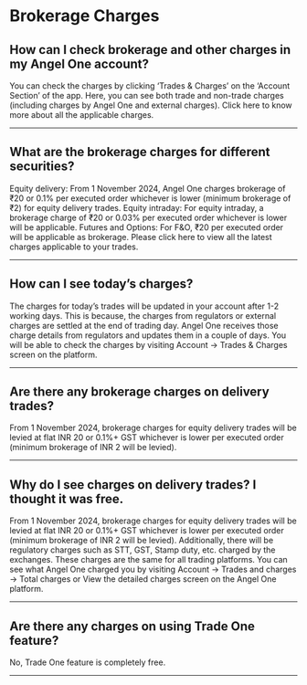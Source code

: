 # Brokerage Charges

## How can I check brokerage and other charges in my Angel One account?

You can check the charges by clicking ‘Trades & Charges’ on the ‘Account Section’ of the app. Here, you can see both trade and non-trade charges (including charges by Angel One and external charges).
Click here
to know more about all the applicable charges.

---

## What are the brokerage charges for different securities?

Equity delivery:
From 1 November 2024, Angel One charges brokerage of ₹20 or 0.1% per executed order whichever is lower (minimum brokerage of ₹2) for equity delivery trades.
Equity intraday:
For equity intraday, a brokerage charge of ₹20 or 0.03% per executed order whichever is lower will be applicable.
Futures and Options:
For F&O, ₹20 per executed order will be applicable as brokerage.
Please
click here
to view all the latest charges applicable to your trades.

---

## How can I see today’s charges?

The charges for today’s trades will be updated in your account after 1-2 working days. This is because, the charges from regulators or external charges are settled at the end of trading day. Angel One receives those charge details from regulators and updates them in a couple of days.
You will be able to check the charges by visiting Account → Trades & Charges screen on the platform.

---

## Are there any brokerage charges on delivery trades?

From 1 November 2024, brokerage charges for equity delivery trades will be levied at flat INR 20 or 0.1%+ GST whichever is lower per executed order (minimum brokerage of INR 2 will be levied).

---

## Why do I see charges on delivery trades? I thought it was free.

From 1 November 2024, brokerage charges for equity delivery trades will be levied at flat INR 20 or 0.1%+ GST whichever is lower per executed order (minimum brokerage of INR 2 will be levied).
Additionally, there will be regulatory charges such as STT, GST, Stamp duty, etc. charged by the exchanges. These charges are the same for all trading platforms.
You can see what Angel One charged you by visiting Account → Trades and charges → Total charges or View the detailed charges screen on the Angel One platform.

---

## Are there any charges on using Trade One feature?

No, Trade One feature is completely free.

---

